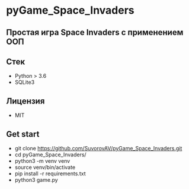 # pyGame_Space_Invaders

## Простая игра Space Invaders с применением ООП

## Стек
- Python > 3.6
- SQLite3

## Лицензия
- MIT


## Get start
- git clone https://github.com/SuvorovAV/pyGame_Space_Invaders.git
- cd pyGame_Space_Invaders/
- python3 -m venv venv
- source venv/bin/activate
- pip install -r requirements.txt
- python3 game.py

